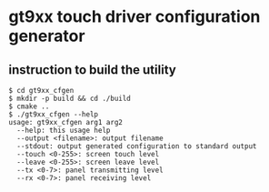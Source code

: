 # gt9xx touch driver configuration generator
## instruction to build the utility
    $ cd gt9xx_cfgen
    $ mkdir -p build && cd ./build
    $ cmake ..
    $ ./gt9xx_cfgen --help
    usage: gt9xx_cfgen arg1 arg2
      --help: this usage help
      --output <filename>: output filename
      --stdout: output generated configuration to standard output
      --touch <0-255>: screen touch level
      --leave <0-255>: screen leave level
      --tx <0-7>: panel transmitting level
      --rx <0-7>: panel receiving level
